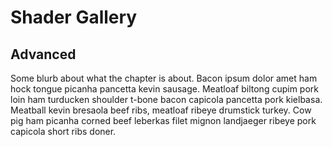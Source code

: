 # Shader Gallery

## Advanced

Some blurb about what the chapter is about. Bacon ipsum dolor amet ham hock tongue picanha pancetta kevin sausage. Meatloaf biltong cupim pork loin ham turducken shoulder t-bone bacon capicola pancetta pork kielbasa. Meatball kevin bresaola beef ribs, meatloaf ribeye drumstick turkey. Cow pig ham picanha corned beef leberkas filet mignon landjaeger ribeye pork capicola short ribs doner.


<div id="advanced-examples"></div>
<script type="text/javascript">gallery.createExampleList("advanced")</script>

<!---
## Shared Shaders

Let's look at what your fellow learners are doing. Bellow are the shaders shared for this chapter by the readers of this book.  

<div id="c05-shared-examples"></div>
<script type="text/javascript">gallery.createExampleList("c05-shared")</script>
--->
